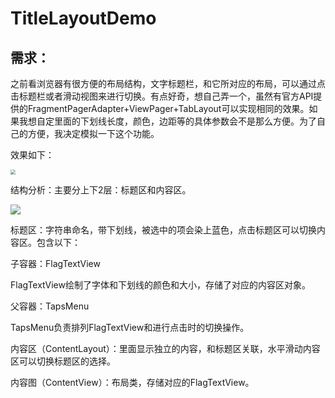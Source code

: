 # TitleLayoutDemo

## 需求：

之前看浏览器有很方便的布局结构，文字标题栏，和它所对应的布局，可以通过点击标题栏或者滑动视图来进行切换。有点好奇，想自己弄一个，虽然有官方API提供的FragmentPagerAdapter+ViewPager+TabLayout可以实现相同的效果。如果我想自定里面的下划线长度，颜色，边距等的具体参数会不是那么方便。为了自己的方便，我决定模拟一下这个功能。

效果如下：



<img src="E:\TitleLayoutDemo\8.jpg" style="zoom:50%;" />

结构分析：主要分上下2层：标题区和内容区。



![](E:\TitleLayoutDemo\9.png)

标题区：字符串命名，带下划线，被选中的项会染上蓝色，点击标题区可以切换内容区。包含以下：

子容器：FlagTextView

FlagTextView绘制了字体和下划线的颜色和大小，存储了对应的内容区对象。

父容器：TapsMenu

TapsMenu负责排列FlagTextView和进行点击时的切换操作。





内容区（ContentLayout）：里面显示独立的内容，和标题区关联，水平滑动内容区可以切换标题区的选择。

内容图（ContentView）：布局类，存储对应的FlagTextView。


